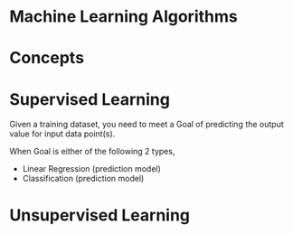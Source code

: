Machine Learning Algorithms
===========================

Concepts
========

Supervised Learning
===================
Given a training dataset, you need to meet a Goal of predicting the output value for input data point(s). 

When Goal is either of the following 2 types,

* Linear Regression (prediction model)
* Classification (prediction model)



Unsupervised Learning
=====================
